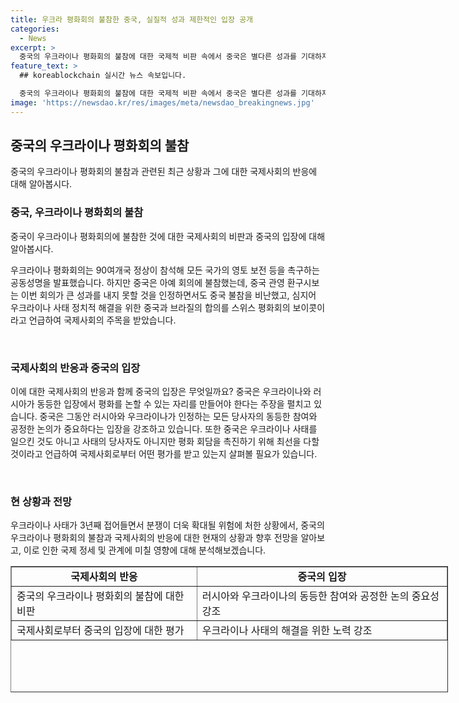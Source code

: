 ```yaml
---
title: 우크라 평화회의 불참한 중국, 실질적 성과 제한적인 입장 공개
categories:
  - News
excerpt: >
  중국의 우크라이나 평화회의 불참에 대한 국제적 비판 속에서 중국은 별다른 성과를 기대하지 않았으며, 우크라이나와 러시아의 동등한 입장을 주장했다. 중국은 평화 회담을 촉진하기 위해 노력하고 있다고 강조했으며, 회의 참석자 수와 대표성에 대한 의문을 제기했다. 중국은 동안 입장을 유지하며, 평화와 안보 개념의 부족으로 관련 회의는 제한적인 결과를 얻을 것이라고 지적했다. (150자)
feature_text: >
  ## koreablockchain 실시간 뉴스 속보입니다.

  중국의 우크라이나 평화회의 불참에 대한 국제적 비판 속에서 중국은 별다른 성과를 기대하지 않았으며, 우크라이나와 러시아의 동등한 입장을 주장했다. 중국은 평화 회담을 촉진하기 위해 노력하고 있다고 강조했으며, 회의 참석자 수와 대표성에 대한 의문을 제기했다. 중국은 동안 입장을 유지하며, 평화와 안보 개념의 부족으로 관련 회의는 제한적인 결과를 얻을 것이라고 지적했다. (150자)
image: 'https://newsdao.kr/res/images/meta/newsdao_breakingnews.jpg'
---
```


<h2 data-ke-size="size26">중국의 우크라이나 평화회의 불참</h2>

<p data-ke-size="size16">중국의 우크라이나 평화회의 불참과 관련된 최근 상황과 그에 대한 국제사회의 반응에 대해 알아봅시다.</p>

<h3>중국, 우크라이나 평화회의 불참</h3>

<p data-ke-size="size16">중국이 우크라이나 평화회의에 불참한 것에 대한 국제사회의 비판과 중국의 입장에 대해 알아봅시다.</p>

<p data-ke-size="size16">우크라이나 평화회의는 90여개국 정상이 참석해 모든 국가의 영토 보전 등을 촉구하는 공동성명을 발표했습니다. 하지만 중국은 아예 회의에 불참했는데, 중국 관영 환구시보는 이번 회의가 큰 성과를 내지 못할 것을 인정하면서도 중국 불참을 비난했고, 심지어 우크라이나 사태 정치적 해결을 위한 중국과 브라질의 합의를 스위스 평화회의 보이콧이라고 언급하여 국제사회의 주목을 받았습니다.</p>

<p data-ke-size="size16">&nbsp;</p>

<h3>국제사회의 반응과 중국의 입장</h3>

<p data-ke-size="size16">이에 대한 국제사회의 반응과 함께 중국의 입장은 무엇일까요? 중국은 우크라이나와 러시아가 동등한 입장에서 평화를 논할 수 있는 자리를 만들어야 한다는 주장을 펼치고 있습니다. 중국은 그동안 러시아와 우크라이나가 인정하는 모든 당사자의 동등한 참여와 공정한 논의가 중요하다는 입장을 강조하고 있습니다. 또한 중국은 우크라이나 사태를 일으킨 것도 아니고 사태의 당사자도 아니지만 평화 회담을 촉진하기 위해 최선을 다할 것이라고 언급하여 국제사회로부터 어떤 평가를 받고 있는지 살펴볼 필요가 있습니다.</p>

<p data-ke-size="size16">&nbsp;</p>

<h3>현 상황과 전망</h3>

<p data-ke-size="size16">우크라이나 사태가 3년째 접어들면서 분쟁이 더욱 확대될 위험에 처한 상황에서, 중국의 우크라이나 평화회의 불참과 국제사회의 반응에 대한 현재의 상황과 향후 전망을 알아보고, 이로 인한 국제 정세 및 관계에 미칠 영향에 대해 분석해보겠습니다.</p>

<table style="width: 700px; height: 202px;" border="1">
<tbody>
<tr>
<td style="text-align: center; height: 17px;"><b>국제사회의 반응</b></td>
<td style="text-align: center; height: 17px;"><b>중국의 입장</b></td>
</tr>
<tr>
<td style="text-align: left; height: 23px;">중국의 우크라이나 평화회의 불참에 대한 비판</td>
<td style="text-align: left; height: 23px;">러시아와 우크라이나의 동등한 참여와 공정한 논의 중요성 강조</td>
</tr>
<tr>
<td style="text-align: left; height: 23px;">국제사회로부터 중국의 입장에 대한 평가</td>
<td style="text-align: left; height: 23px;">우크라이나 사태의 해결을 위한 노력 강조</td>
</tr>
</tbody>
</table>

<p data-ke-size="size16">&nbsp;</p>

